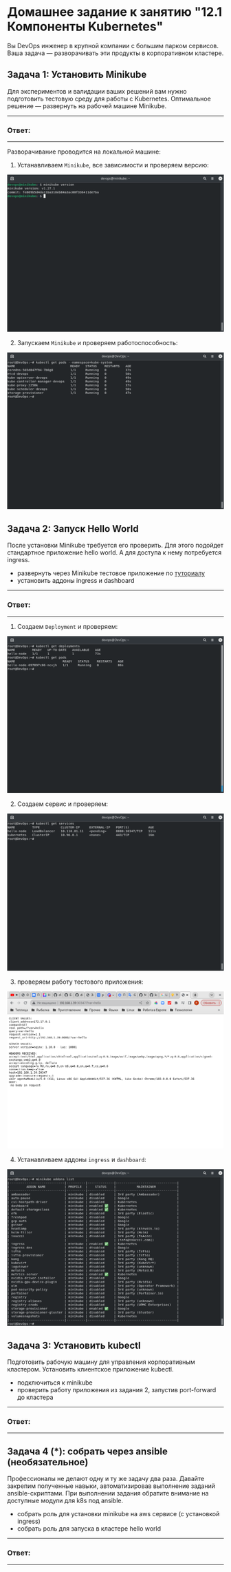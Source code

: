 # Домашнее задание к занятию "12.1 Компоненты Kubernetes"

Вы DevOps инженер в крупной компании с большим парком сервисов. Ваша задача — разворачивать эти продукты в корпоративном кластере. 

## Задача 1: Установить Minikube

Для экспериментов и валидации ваших решений вам нужно подготовить тестовую среду для работы с Kubernetes. Оптимальное решение — развернуть на рабочей машине Minikube.

---
### Ответ:
---

Разворачивание проводится на локальной машине:

1. Устанавливаем `Minikube`, все зависимости и проверяем версию:

![12_1_1.png](https://github.com/psvitov/devops-netology/blob/main/Homework/devkub_homework_12_1/12_1_1.png)

2. Запускаем `Minikube` и проверяем работоспособность:

![12_1_2.png](https://github.com/psvitov/devops-netology/blob/main/Homework/devkub_homework_12_1/12_1_2.png)


## Задача 2: Запуск Hello World
После установки Minikube требуется его проверить. Для этого подойдет стандартное приложение hello world. А для доступа к нему потребуется ingress.

- развернуть через Minikube тестовое приложение по [туториалу](https://kubernetes.io/ru/docs/tutorials/hello-minikube/#%D1%81%D0%BE%D0%B7%D0%B4%D0%B0%D0%BD%D0%B8%D0%B5-%D0%BA%D0%BB%D0%B0%D1%81%D1%82%D0%B5%D1%80%D0%B0-minikube)
- установить аддоны ingress и dashboard

---
### Ответ:
---

1. Создаем `Deployment` и проверяем:

![12_1_3.png](https://github.com/psvitov/devops-netology/blob/main/Homework/devkub_homework_12_1/12_1_3.png)

2. Создаем сервис и проверяем:

![12_1_4.png](https://github.com/psvitov/devops-netology/blob/main/Homework/devkub_homework_12_1/12_1_4.png)

3. проверяем работу тестового приложения:

![12_1_5.png](https://github.com/psvitov/devops-netology/blob/main/Homework/devkub_homework_12_1/12_1_5.png)

4. Устанавливаем аддоны `ingress` и `dashboard`:

![12_1_6.png](https://github.com/psvitov/devops-netology/blob/main/Homework/devkub_homework_12_1/12_1_6.png)



## Задача 3: Установить kubectl

Подготовить рабочую машину для управления корпоративным кластером. Установить клиентское приложение kubectl.
- подключиться к minikube 
- проверить работу приложения из задания 2, запустив port-forward до кластера

---
### Ответ:
---


## Задача 4 (*): собрать через ansible (необязательное)

Профессионалы не делают одну и ту же задачу два раза. Давайте закрепим полученные навыки, автоматизировав выполнение заданий  ansible-скриптами. При выполнении задания обратите внимание на доступные модули для k8s под ansible.
 - собрать роль для установки minikube на aws сервисе (с установкой ingress)
 - собрать роль для запуска в кластере hello world
  
---
### Ответ:
---
